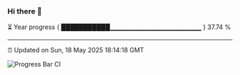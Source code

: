 ### Hi there 👋

⏳ Year progress { ███████████▁▁▁▁▁▁▁▁▁▁▁▁▁▁▁▁▁▁▁ } 37.74 %

---

⏰ Updated on Sun, 18 May 2025 18:14:18 GMT

![Progress Bar CI](https://github.com/Shyam-Makwana/GitHub-Actions-Demo/workflows/Progress%20Bar%20CI/badge.svg)
